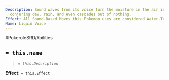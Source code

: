 ```yaml
---
Description: Sound waves from its voice turn the moisture in the air into water, seemingly
  conjuring dew, rain, and even cascades out of nothing.
Effect: All Sound-Based Moves this Pokemon uses are considered Water-Type.
Name: Liquid Voice
---
```


#PokeroleSRD/Abilities

## `= this.name`

> *`= this.Description`*

**Effect:** `= this.Effect`